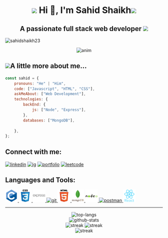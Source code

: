 

<h1 align="center"><img src="https://emojis.slackmojis.com/emojis/images/1531849430/4246/blob-sunglasses.gif?1531849430" width="30"/> Hi 👋, I'm Sahid Shaikh<img src="https://media.giphy.com/media/12oufCB0MyZ1Go/giphy.gif" width="50"></h1>
<h2 align="center">A passionate full stack web developer <img src="https://media.giphy.com/media/WUlplcMpOCEmTGBtBW/giphy.gif" width="40"></h2>
<p align="left"> <img src="https://komarev.com/ghpvc/?username=sahidshaikh23&label=Profile%20views&color=0e75b6&style=flat" alt="sahidshaikh23" /> </p>




<p align="center">
  <img alt="anim" src="https://raw.githubusercontent.com/abhisheknaiidu/abhisheknaiidu/master/code.gif" width="600"/>


</p>
<h2><img src="https://media.giphy.com/media/VgCDAzcKvsR6OM0uWg/giphy.gif" width="50">A little more about me... </h2>

```javascript
const sahid = {
    pronouns: "He" | "Him",
    code: ["Javascript", "HTML", "CSS"],
    askMeAbout: ["Web Development"],
    technologies: {
        backEnd: {
            js: ["Node", "Express"],
        },
        databases: ["MongoDB"],
        
    },
};
```


<h2>Connect with me:</h2>
<p align="center">

   
 
 <a href="https://www.linkedin.com/in/sahidshaikh/" target="_blank"><img align="center" src="https://img.shields.io/badge/LinkedIn-0077B5?style=for-the-badge&logo=linkedin&logoColor=white" alt="linkedin" height="30" /></a>
  <a href="https://www.instagram.com/sahidsha.ikh/" target="_blank"><img align="center" src="https://img.shields.io/badge/Instagram-E4405F?style=for-the-badge&logo=instagram&logoColor=white" alt="ig" height="30" /></a>
    <a href="mailto:sahidshaikh23042003@gmail.com" target="_blank"><img align="center" src="https://img.shields.io/badge/EMail-005F73?style=for-the-badge&logo=gmail&logoColor=white" alt="portfolio" height="30" /></a>
    <a href="https://www.leetcode.com/sahidshaikh23" target="blank"><img align="center" src="https://img.shields.io/badge/LeetCode-000000?style=for-the-badge&logo=LeetCode&logoColor=#d16c06" alt="leetcode" height="30"/></a>
</p>

<h2>Languages and Tools:</h2>
<p> <a href="https://www.cprogramming.com/" target="_blank"> <img src="https://raw.githubusercontent.com/devicons/devicon/master/icons/c/c-original.svg" alt="c" width="40" height="40"/> </a>  </a> <a href="https://www.w3schools.com/css/" target="_blank"> <img src="https://raw.githubusercontent.com/devicons/devicon/master/icons/css3/css3-original-wordmark.svg" alt="css3" width="40" height="40"/> </a> <a href="https://expressjs.com" target="_blank"> <img src="https://raw.githubusercontent.com/devicons/devicon/master/icons/express/express-original-wordmark.svg" alt="express" width="40" height="40"/> </a> <a href="https://git-scm.com/" target="_blank"> <img src="https://www.vectorlogo.zone/logos/git-scm/git-scm-icon.svg" alt="git" width="40" height="40"/> </a> <a href="https://www.w3.org/html/" target="_blank"> <img src="https://raw.githubusercontent.com/devicons/devicon/master/icons/html5/html5-original-wordmark.svg" alt="html5" width="40" height="40"/> </a> <a href="https://www.mongodb.com/" target="_blank"> <img src="https://raw.githubusercontent.com/devicons/devicon/master/icons/mongodb/mongodb-original-wordmark.svg" alt="mongodb" width="40" height="40"/> </a> </a> <a href="https://nodejs.org" target="_blank"> <img src="https://raw.githubusercontent.com/devicons/devicon/master/icons/nodejs/nodejs-original-wordmark.svg" alt="nodejs" width="40" height="40"/> </a> <a href="https://postman.com" target="_blank"> <img src="https://www.vectorlogo.zone/logos/getpostman/getpostman-icon.svg" alt="postman" width="40" height="40"/> </a>  <a href="https://reactjs.org/" target="_blank"> <img src="https://raw.githubusercontent.com/devicons/devicon/master/icons/react/react-original-wordmark.svg" alt="react" width="40" height="40"/> </a> </p>

---
<p align="center">
    <img height="200" src="https://github-readme-stats.vercel.app/api/top-langs/?username=sahidshaikh23&layout=compact&theme=tokyonight&border_radius=10" alt="top-langs" />   <br>
    <img height="200" src="https://github-readme-stats.vercel.app/api?username=sahidshaikh23&show_icons=true&theme=tokyonight&border_radius=10" alt="github-stats" />  <br>
    <img height="200" src="http://github-profile-summary-cards.vercel.app/api/cards/repos-per-language?username=sahidshaikh23&theme=tokyonight&border_radius=10" alt="streak" />  
    <img height="200" src="http://github-profile-summary-cards.vercel.app/api/cards/most-commit-language?username=sahidshaikh23&theme=tokyonight&border_radius=10" alt="streak" />  <br>
     <img height="200" src="https://github-readme-streak-stats.herokuapp.com/?user=sahidshaikh23&theme=tokyonight&border_radius=10" alt="streak" />
</p>

